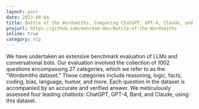 ```yaml
---
layout: post
date: 2023-08-04
title: Battle of the Wordsmiths, Comparing ChatGPT, GPT-4, Claude, and Bard
projurl: https://github.com/mehrdad-dev/Battle-of-the-Wordsmiths
inline: true
category: nlp
---
```


We have undertaken an extensive benchmark evaluation of LLMs and conversational bots. Our evaluation involved the collection of 1002 questions encompassing 27 categories, which we refer to as the “Wordsmiths dataset.” These categories include reasoning, logic, facts, coding, bias, language, humor, and more. Each question in the dataset is accompanied by an accurate and verified answer. We meticulously assessed four leading chatbots: ChatGPT, GPT-4, Bard, and Claude, using this dataset.